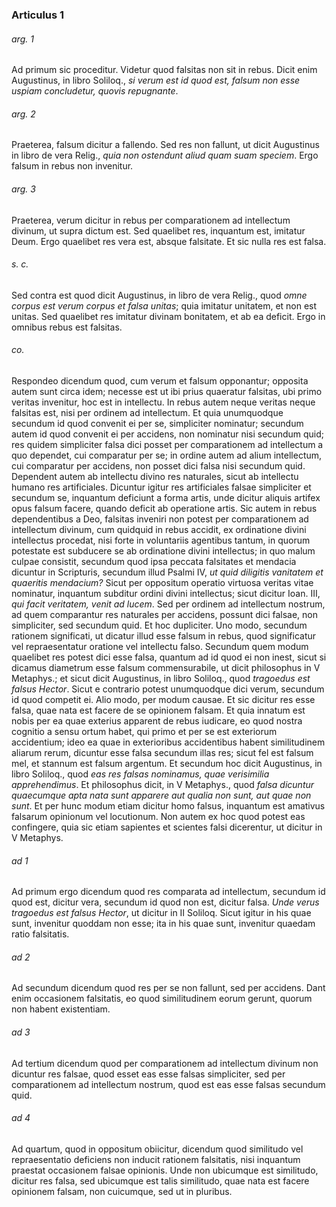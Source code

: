 ### Articulus 1

###### arg. 1
Ad primum sic proceditur. Videtur quod falsitas non sit in rebus. Dicit enim Augustinus, in libro Soliloq., *si verum est id quod est, falsum non esse uspiam concludetur, quovis repugnante*.

###### arg. 2
Praeterea, falsum dicitur a fallendo. Sed res non fallunt, ut dicit Augustinus in libro de vera Relig., *quia non ostendunt aliud quam suam speciem*. Ergo falsum in rebus non invenitur.

###### arg. 3
Praeterea, verum dicitur in rebus per comparationem ad intellectum divinum, ut supra dictum est. Sed quaelibet res, inquantum est, imitatur Deum. Ergo quaelibet res vera est, absque falsitate. Et sic nulla res est falsa.

###### s. c.
Sed contra est quod dicit Augustinus, in libro de vera Relig., quod *omne corpus est verum corpus et falsa unitas*; quia imitatur unitatem, et non est unitas. Sed quaelibet res imitatur divinam bonitatem, et ab ea deficit. Ergo in omnibus rebus est falsitas.

###### co.
Respondeo dicendum quod, cum verum et falsum opponantur; opposita autem sunt circa idem; necesse est ut ibi prius quaeratur falsitas, ubi primo veritas invenitur, hoc est in intellectu. In rebus autem neque veritas neque falsitas est, nisi per ordinem ad intellectum. Et quia unumquodque secundum id quod convenit ei per se, simpliciter nominatur; secundum autem id quod convenit ei per accidens, non nominatur nisi secundum quid; res quidem simpliciter falsa dici posset per comparationem ad intellectum a quo dependet, cui comparatur per se; in ordine autem ad alium intellectum, cui comparatur per accidens, non posset dici falsa nisi secundum quid. Dependent autem ab intellectu divino res naturales, sicut ab intellectu humano res artificiales. Dicuntur igitur res artificiales falsae simpliciter et secundum se, inquantum deficiunt a forma artis, unde dicitur aliquis artifex opus falsum facere, quando deficit ab operatione artis. Sic autem in rebus dependentibus a Deo, falsitas inveniri non potest per comparationem ad intellectum divinum, cum quidquid in rebus accidit, ex ordinatione divini intellectus procedat, nisi forte in voluntariis agentibus tantum, in quorum potestate est subducere se ab ordinatione divini intellectus; in quo malum culpae consistit, secundum quod ipsa peccata falsitates et mendacia dicuntur in Scripturis, secundum illud Psalmi IV, *ut quid diligitis vanitatem et quaeritis mendacium?* Sicut per oppositum operatio virtuosa veritas vitae nominatur, inquantum subditur ordini divini intellectus; sicut dicitur Ioan. III, *qui facit veritatem, venit ad lucem*. Sed per ordinem ad intellectum nostrum, ad quem comparantur res naturales per accidens, possunt dici falsae, non simpliciter, sed secundum quid. Et hoc dupliciter. Uno modo, secundum rationem significati, ut dicatur illud esse falsum in rebus, quod significatur vel repraesentatur oratione vel intellectu falso. Secundum quem modum quaelibet res potest dici esse falsa, quantum ad id quod ei non inest, sicut si dicamus diametrum esse falsum commensurabile, ut dicit philosophus in V Metaphys.; et sicut dicit Augustinus, in libro Soliloq., quod *tragoedus est falsus Hector*. Sicut e contrario potest unumquodque dici verum, secundum id quod competit ei. Alio modo, per modum causae. Et sic dicitur res esse falsa, quae nata est facere de se opinionem falsam. Et quia innatum est nobis per ea quae exterius apparent de rebus iudicare, eo quod nostra cognitio a sensu ortum habet, qui primo et per se est exteriorum accidentium; ideo ea quae in exterioribus accidentibus habent similitudinem aliarum rerum, dicuntur esse falsa secundum illas res; sicut fel est falsum mel, et stannum est falsum argentum. Et secundum hoc dicit Augustinus, in libro Soliloq., quod *eas res falsas nominamus, quae verisimilia apprehendimus*. Et philosophus dicit, in V Metaphys., quod *falsa dicuntur quaecumque apta nata sunt apparere aut qualia non sunt, aut quae non sunt*. Et per hunc modum etiam dicitur homo falsus, inquantum est amativus falsarum opinionum vel locutionum. Non autem ex hoc quod potest eas confingere, quia sic etiam sapientes et scientes falsi dicerentur, ut dicitur in V Metaphys.

###### ad 1
Ad primum ergo dicendum quod res comparata ad intellectum, secundum id quod est, dicitur vera, secundum id quod non est, dicitur falsa. *Unde verus tragoedus est falsus Hector*, ut dicitur in II Soliloq. Sicut igitur in his quae sunt, invenitur quoddam non esse; ita in his quae sunt, invenitur quaedam ratio falsitatis.

###### ad 2
Ad secundum dicendum quod res per se non fallunt, sed per accidens. Dant enim occasionem falsitatis, eo quod similitudinem eorum gerunt, quorum non habent existentiam.

###### ad 3
Ad tertium dicendum quod per comparationem ad intellectum divinum non dicuntur res falsae, quod esset eas esse falsas simpliciter, sed per comparationem ad intellectum nostrum, quod est eas esse falsas secundum quid.

###### ad 4
Ad quartum, quod in oppositum obiicitur, dicendum quod similitudo vel repraesentatio deficiens non inducit rationem falsitatis, nisi inquantum praestat occasionem falsae opinionis. Unde non ubicumque est similitudo, dicitur res falsa, sed ubicumque est talis similitudo, quae nata est facere opinionem falsam, non cuicumque, sed ut in pluribus.

